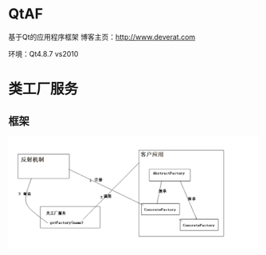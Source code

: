 # QtAF
基于Qt的应用程序框架 博客主页：http://www.deverat.com

环境：Qt4.8.7  vs2010

# 类工厂服务 #
## 框架 ##
![类工厂服务](https://github.com/deverwh/QtAF/blob/master/%E6%96%87%E6%A1%A3/%E7%B4%A0%E6%9D%90/%E7%B1%BB%E5%B7%A5%E5%8E%82%E6%9C%8D%E5%8A%A1.png)
